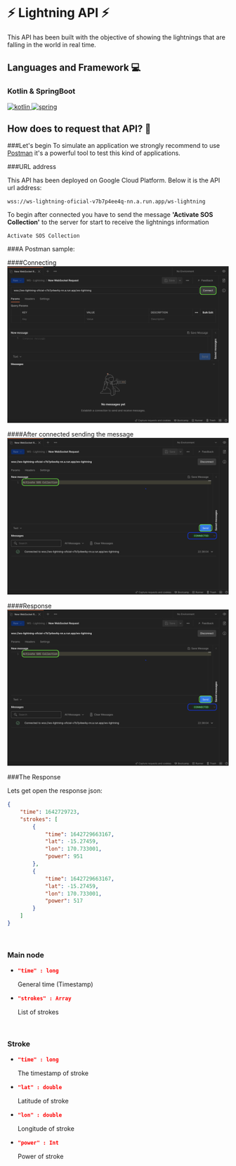 # ⚡ Lightning API ⚡

This API has been built with the objective of showing the lightnings that are falling in the world in real time.

## Languages and Framework 💻

### Kotlin & SpringBoot
<a href="https://kotlinlang.org" target="_blank" rel="noreferrer"> <img src="https://www.vectorlogo.zone/logos/kotlinlang/kotlinlang-icon.svg" alt="kotlin" width="32" height="32"/> </a> 
<a href="https://spring.io/" target="_blank" rel="noreferrer"> <img src="https://www.vectorlogo.zone/logos/springio/springio-icon.svg" alt="spring" width="32" height="32"/> </a> </p>

## How does to request that API? 🤷‍

###Let's begin 
To simulate an application we strongly recommend to use <a href="https://www.postman.com/downloads/" target="_blank">Postman</a> it's a powerful tool to test this kind of applications.

###URL address 

This API has been deployed on Google Cloud Platform. Below it is the API url address: 

```` shell
wss://ws-lightning-oficial-v7b7p4ee4q-nn.a.run.app/ws-lightning
````

To begin after connected you have to send the message <b>'Activate SOS Collection'</b> to the server for start to receive the lightnings information

```` shell
Activate SOS Collection
````

###A Postman sample:

####Connecting
![](readme_assets/postman_001.png)

####After connected sending the message
![](readme_assets/postman_002.png)

####Response
![](readme_assets/postman_002.png)

###The Response

Lets get open the response json: 

```` json lines
{
    "time": 1642729723,
    "strokes": [
        {
            "time": 1642729663167,
            "lat": -15.27459,
            "lon": 170.733001,
            "power": 951
        },
        {
            "time": 1642729663167,
            "lat": -15.27459,
            "lon": 170.733001,
            "power": 517
        }
    ]
}
````
<br/>
<h3>Main node</h3>

- ```` json
  "time" : long
  ```` 
  General time (Timestamp)
- ```` json
  "strokes" : Array
  ```` 
  List of strokes

<br/>
<h3>Stroke</h3>

- ```` json
  "time" : long
  ```` 
  The timestamp of stroke
- ```` json
  "lat" : double
  ```` 
  Latitude of stroke 
- ```` json
  "lon" : double
  ```` 
  Longitude of stroke 
- ```` json
  "power" : Int
  ```` 
  Power of stroke 